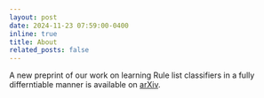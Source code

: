```yaml
---
layout: post
date: 2024-11-23 07:59:00-0400
inline: true
title: About
related_posts: false
---
```


A new preprint of our work on learning Rule list classifiers in a fully differntiable manner is available on  <a href="https://arxiv.org/pdf/2411.06428">  arXiv<a>.